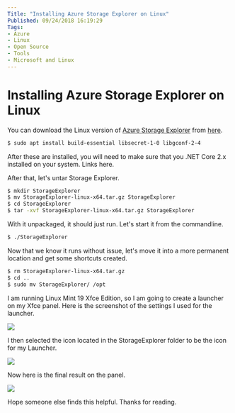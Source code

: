 ```yaml
---
Title: "Installing Azure Storage Explorer on Linux"
Published: 09/24/2018 16:19:29
Tags: 
- Azure
- Linux
- Open Source
- Tools
- Microsoft and Linux
---
```

# Installing Azure Storage Explorer on Linux

You can download the Linux version of [Azure Storage Explorer](https://azure.microsoft.com/en-us/features/storage-explorer/) from [here](https://go.microsoft.com/fwlink/?LinkId=722418&clcid=0x409).

```Bash
$ sudo apt install build-essential libsecret-1-0 libgconf-2-4
```
After these are installed, you will need to make sure that you .NET Core 2.x installed on your system. Links here.

After that, let's untar Storage Explorer.

```Bash
$ mkdir StorageExplorer
$ mv StorageExplorer-linux-x64.tar.gz StorageExplorer
$ cd StorageExplorer
$ tar -xvf StorageExplorer-linux-x64.tar.gz StorageExplorer
```

With it unpackaged, it should just run. Let's start it from the commandline.

```Bash
$ ./StorageExplorer
```

Now that we know it runs without issue, let's move it into a more permanent location and get some shortcuts created.

```Bash
$ rm StorageExplorer-linux-x64.tar.gz
$ cd ..
$ sudo mv StorageExplorer/ /opt
```

I am running Linux Mint 19 Xfce Edition, so I am going to create a launcher on my Xfce panel. Here is the screenshot of the settings I used for the launcher.

![](/images/other-posts/LauncherSettings.png)

I then selected the icon located in the StorageExplorer folder to be the icon for my Launcher.

![](/images/other-posts/LauncherIcon.png)

Now here is the final result on the panel.

![](/images/other-posts/LauncherOnPanel.png)

Hope someone else finds this helpful. Thanks for reading.